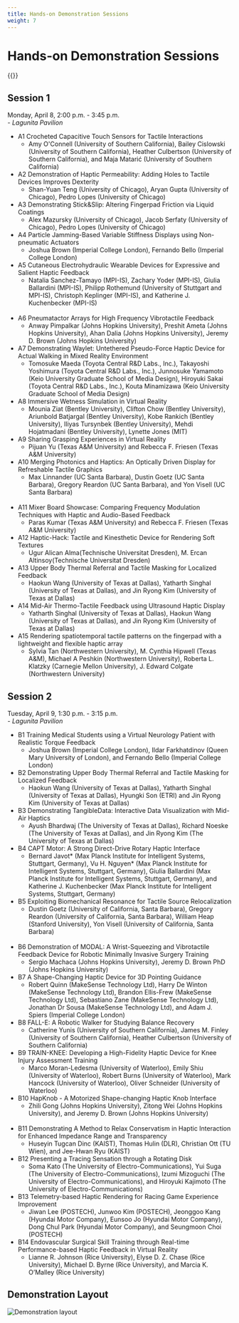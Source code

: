 ```yaml
---
title: Hands-on Demonstration Sessions
weight: 7
---
```


# Hands-on Demonstration Sessions

{{<simpleLastUpdate date="March 21, 2024">}}

## Session 1
Monday, April 8, 2:00 p.m. - 3:45 p.m.  
*- Lagunita Pavilion*  

* A1	Crocheted Capacitive Touch Sensors for Tactile Interactions
  * Amy O'Connell (University of Southern California), Bailey Cislowski (University of Southern California), Heather Culbertson (University of Southern California), and Maja Matarić (University of Southern California)  
* A2	Demonstration of Haptic Permeability: Adding Holes to Tactile Devices Improves Dexterity
  * Shan-Yuan Teng (University of Chicago), Aryan Gupta (University of Chicago), Pedro Lopes (University of Chicago)
* A3	Demonstrating Stick&Slip: Altering Fingerpad Friction via Liquid Coatings
  * Alex Mazursky (University of Chicago), Jacob Serfaty (University of Chicago), Pedro Lopes (University of Chicago)
* A4	Particle Jamming-Based Variable Stiffness Displays using Non-pneumatic Actuators
  * Joshua Brown (Imperial College London), Fernando Bello (Imperial College London)
* A5	Cutaneous Electrohydraulic Wearable Devices for Expressive and Salient Haptic Feedback
  * Natalia Sanchez-Tamayo (MPI-IS), Zachary Yoder (MPI-IS), Giulia Ballardini (MPI-IS), Philipp Rothemund (University of Stuttgart and MPI-IS), Christoph Keplinger (MPI-IS), and Katherine J. Kuchenbecker (MPI-IS)  
&nbsp;
* A6	Pneumatactor Arrays for High Frequency Vibrotactile Feedback
  * Anway Pimpalkar (Johns Hopkins University), Preshit Ameta (Johns Hopkins University), Ahan Dalia (Johns Hopkins University), Jeremy D. Brown (Johns Hopkins University)
* A7	Demonstrating Waylet: Untethered Pseudo-Force Haptic Device for Actual Walking in Mixed Reality Environment
  * Tomosuke Maeda (Toyota Central R&D Labs., Inc.), Takayoshi Yoshimura (Toyota Central R&D Labs., Inc.), Junnosuke Yamamoto (Keio University Graduate School of Media Design), Hiroyuki Sakai (Toyota Central R&D Labs., Inc.), Kouta Minamizawa (Keio University Graduate School of Media Design)
* A8	Immersive Wetness Simulation in Virtual Reality
  * Mounia Ziat (Bentley University), Clifton Chow (Bentley University), Ariunbold Batjargal (Bentley University), Kobe Rankich (Bentley University), Iliyas Tursynbek (Bentley University), Mehdi Hojatmadani (Bentley University), Lynette Jones (MIT)
* A9	Sharing Grasping Experiences in Virtual Reality
  * Pijuan Yu (Texas A&M University) and Rebecca F. Friesen (Texas A&M University)
* A10	Merging Photonics and Haptics: An Optically Driven Display for Refreshable Tactile Graphics
  * Max Linnander (UC Santa Barbara), Dustin Goetz (UC Santa Barbara), Gregory Reardon (UC Santa Barbara), and Yon Visell (UC Santa Barbara)  
&nbsp;
* A11	Mixer Board Showcase: Comparing Frequency Modulation Techniques with Haptic and Audio-Based Feedback
  * Paras Kumar (Texas A&M University) and Rebecca F. Friesen (Texas A&M University)
* A12	Haptic-Hack: Tactile and Kinesthetic Device for Rendering Soft Textures
  * Ugur Alican Alma(Technische Universitat Dresden), M. Ercan Altinsoy(Technische Universitat Dresden)
* A13	Upper Body Thermal Referral and Tactile Masking for Localized Feedback
  * Haokun Wang (University of Texas at Dallas), Yatharth Singhal (University of Texas at Dallas), and Jin Ryong Kim (University of Texas at Dallas)
* A14	Mid-Air Thermo-Tactile Feedback using Ultrasound Haptic Display
  * Yatharth Singhal (University of Texas at Dallas), Haokun Wang (University of Texas at Dallas), and Jin Ryong Kim (University of Texas at Dallas)
* A15	Rendering spatiotemporal tactile patterns on the fingerpad with a lightweight and flexible haptic array
  * Sylvia Tan (Northwestern University), M. Cynthia Hipwell (Texas A&M), Michael A Peshkin (Northwestern University), Roberta L. Klatzky (Carnegie Mellon University), J. Edward Colgate (Northwestern University)

## Session 2
Tuesday, April 9, 1:30 p.m. - 3:15 p.m.  
*- Lagunita Pavilion*  

* B1	Training Medical Students using a Virtual Neurology Patient with Realistic Torque Feedback
  * Joshua Brown (Imperial College London), Ildar Farkhatdinov (Queen Mary University of London), and Fernando Bello (Imperial College London)
* B2	Demonstrating Upper Body Thermal Referral and Tactile Masking for Localized Feedback
  * Haokun Wang (University of Texas at Dallas), Yatharth Singhal (University of Texas at Dallas), Hyungki Son (ETRI) and Jin Ryong Kim (University of Texas at Dallas)
* B3	Demonstrating TangibleData: Interactive Data Visualization with Mid-Air Haptics
  * Ayush Bhardwaj (The University of Texas at Dallas), Richard Noeske (The University of Texas at Dallas), and Jin Ryong Kim (The University of Texas at Dallas)
* B4	CAPT Motor: A Strong Direct-Drive Rotary Haptic Interface
  * Bernard Javot* (Max Planck Institute for Intelligent Systems, Stuttgart, Germany), Vu H. Nguyen* (Max Planck Institute for Intelligent Systems, Stuttgart, Germany), Giulia Ballardini (Max Planck Institute for Intelligent Systems, Stuttgart, Germany), and Katherine J. Kuchenbecker (Max Planck Institute for Intelligent Systems, Stuttgart, Germany)
* B5	Exploiting Biomechanical Resonance for Tactile Source Relocalization
  * Dustin Goetz (University of California, Santa Barbara), Gregory Reardon (University of California, Santa Barbara), William Heap (Stanford University), Yon Visell (University of California, Santa Barbara)  
&nbsp;
* B6	Demonstration of MODAL: A Wrist-Squeezing and Vibrotactile Feedback Device for Robotic Minimally Invasive Surgery Training
  * Sergio Machaca (Johns Hopkins University), Jeremy D. Brown PhD (Johns Hopkins University)
* B7	A Shape-Changing Haptic Device for 3D Pointing Guidance
  * Robert Quinn (MakeSense Technology Ltd), Harry De Winton (MakeSense Technology Ltd), Brandon Ellis-Frew (MakeSense Technology Ltd), Sebastiano Zane (MakeSense Technology Ltd), Jonathan Dr Sousa (MakeSense Technology Ltd), and Adam J. Spiers (Imperial College London)
* B8	FALL-E: A Robotic Walker for Studying Balance Recovery
  * Catherine Yunis (University of Southern California), James M. Finley (University of Southern California), Heather Culbertson (University of Southern California)
* B9	TRAIN-KNEE: Developing a High-Fidelity Haptic Device for Knee Injury Assessment Training
  * Marco Moran-Ledesma (University of Waterloo), Emily Shiu (University of Waterloo), Robert Burns (University of Waterloo), Mark Hancock (University of Waterloo), Oliver Schneider (University of Waterloo)
* B10	HapKnob - A Motorized Shape-changing Haptic Knob Interface
  * Zhili Gong (Johns Hopkins University), Zitong Wei (Johns Hopkins University), and Jeremy D. Brown (Johns Hopkins University)  
&nbsp;
* B11	Demonstrating A Method to Relax Conservatism in Haptic Interaction for Enhanced Impedance Range and Transparency
  * Huseyin Tugcan Dinc (KAIST), Thomas Hulin (DLR), Christian Ott (TU Wien), and Jee-Hwan Ryu (KAIST)
* B12	Presenting a Tracing Sensation through a Rotating Disk
  * Soma Kato (The University of Electro-Communications), Yui Suga (The University of Electro-Communications), Izumi Mizoguchi (The University of Electro-Communications), and Hiroyuki Kajimoto (The University of Electro-Communications)
* B13	Telemetry-based Haptic Rendering for Racing Game Experience Improvement
  * Jiwan Lee (POSTECH), Junwoo Kim (POSTECH), Jeonggoo Kang (Hyundai Motor Company), Eunsoo Jo (Hyundai Motor Company), Dong Chul Park (Hyundai Motor Company), and Seungmoon Choi (POSTECH)
* B14	Endovascular Surgical Skill Training through Real-time Performance-based Haptic Feedback in Virtual Reality
  * Lianne R. Johnson (Rice University), Elyse D. Z. Chase (Rice University), Michael D. Byrne (Rice University), and Marcia K. O’Malley (Rice University)

## Demonstration Layout

![Demonstration layout](/img/hs2024_Demo_layout.png)
